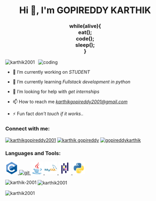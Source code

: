 <h1 align="center">Hi 👋, I'm GOPIREDDY KARTHIK</h1>
<h3 align="center">while(alive){<br>eat();<br>code();<br>sleep();<br>}</h3>
<img align="right" width=400 alt="coding" src="https://media1.giphy.com/media/PI3QGKFN6XZUCMMqJm/giphy.gif?cid=ecf05e47masnmjwtvdu4mfet5jtkpc85bjftl3b615u4y8ke&rid=giphy.gif&ct=g">

<p align="left"> <img src="https://komarev.com/ghpvc/?username=nari2002&label=Profile%20views&color=0e75b6&style=flat" alt="karthik2001" /> </p>


- 🔭 I’m currently working on *STUDENT*

- 🌱 I’m currently learning *Fullstack development in python*

- 🤝 I’m looking for help with *get internships*

- 📫 How to reach me *karthikgopireddy2001@gmail.com*

- ⚡ Fun fact *don't touch if it works..*

<h3 align="left">Connect with me:</h3>
<p align="left">
<a href="https://linkedin.com/in/karthikgopireddy2001" target="blank"><img align="center" src="https://raw.githubusercontent.com/rahuldkjain/github-profile-readme-generator/master/src/images/icons/Social/linked-in-alt.svg" alt="karthikgopireddy2001 " height="30" width="40" /></a>
<a href="https://fb.com/karthik-gopireddy" target="blank"><img align="center" src="https://raw.githubusercontent.com/rahuldkjain/github-profile-readme-generator/master/src/images/icons/Social/facebook.svg" alt="karthik gopireddy" height="30" width="40" /></a>
<a href="https://instagram.com/gopireddykarthik" target="blank"><img align="center" src="https://raw.githubusercontent.com/rahuldkjain/github-profile-readme-generator/master/src/images/icons/Social/instagram.svg" alt="gopireddykarthik" height="30" width="40" /></a>
</p>

<h3 align="left">Languages and Tools:</h3>
<p align="left"> <a href="https://www.cprogramming.com/" target="_blank" rel="noreferrer"> <img src="https://raw.githubusercontent.com/devicons/devicon/master/icons/c/c-original.svg" alt="c" width="40" height="40"/> </a> <a href="https://git-scm.com/" target="_blank" rel="noreferrer"> <img src="https://www.vectorlogo.zone/logos/git-scm/git-scm-icon.svg" alt="git" width="40" height="40"/> </a> <a href="https://www.java.com" target="_blank" rel="noreferrer"> <img src="https://raw.githubusercontent.com/devicons/devicon/master/icons/java/java-original.svg" alt="java" width="40" height="40"/> </a> <a href="https://www.mysql.com/" target="_blank" rel="noreferrer"> <img src="https://raw.githubusercontent.com/devicons/devicon/master/icons/mysql/mysql-original-wordmark.svg" alt="mysql" width="40" height="40"/> </a> <a href="https://pandas.pydata.org/" target="_blank" rel="noreferrer"> <img src="https://raw.githubusercontent.com/devicons/devicon/2ae2a900d2f041da66e950e4d48052658d850630/icons/pandas/pandas-original.svg" alt="pandas" width="40" height="40"/> </a> <a href="https://www.python.org" target="_blank" rel="noreferrer"> <img src="https://raw.githubusercontent.com/devicons/devicon/master/icons/python/python-original.svg" alt="python" width="40" height="40"/> </a> </p>

<p><img align="left" src="https://github-readme-stats.vercel.app/api/top-langs?username=karthik-gopireddy&show_icons=true&locale=en&layout=compact" alt="karthik-2001" /></p>

<p>&nbsp;<img align="center" src="https://github-readme-stats.vercel.app/api?username=karthik-gopireddy&show_icons=true&locale=en" alt="karthik2001" /></p>

<p><img align="center" src="https://github-readme-streak-stats.herokuapp.com/?user=karthik-gopireddy&" alt="karthik2001" /></p>
